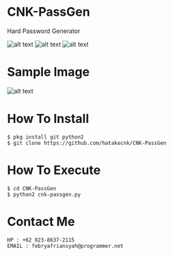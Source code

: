 # CNK-PassGen
Hard Password Generator

![alt text](https://img.shields.io/badge/Coded-xNot_Found-blue.svg)
![alt text](https://img.shields.io/badge/Size-94.00KB-yellow.svg)
![alt text](https://img.shields.io/badge/Python-2.7-green.svg)
# Sample Image
![alt text](https://raw.githubusercontent.com/hatakecnk/hatakecnk.github.io/master/Screenshot_2019-06-11-01-02-40-443_com.termux.png)

# How To Install
```
$ pkg install git python2
$ git clone https://github.com/hatakecnk/CNK-PassGen
```

# How To Execute
```
$ cd CNK-PassGen
$ python2 cnk-passgen.py
```

# Contact Me
```
HP : +62 823-8637-2115
EMAIL : febryafriansyah@programmer.net
```
